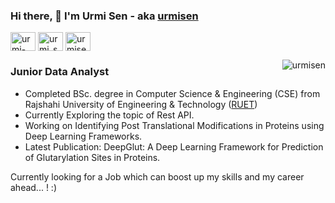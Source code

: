 ### Hi there, 👋 I'm Urmi Sen - aka [urmisen](https://github.com/urmisen/urmisen)
<p align="left">

<a href="https://linkedin.com/in/urmi-sen-78a821149" target="blank"><img align="center" src="https://cdn.jsdelivr.net/npm/simple-icons@3.0.1/icons/linkedin.svg" alt="urmi-sen-78a821149" height="30" width="40" /></a>
<a href="https://instagram.com/urmi_sen_" target="blank"><img align="center" src="https://cdn.jsdelivr.net/npm/simple-icons@3.0.1/icons/instagram.svg" alt="urmi_sen_" height="30" width="40" /></a>
<a href="https://urmisen.github.io/website/" target="blank"><img align="center" src="https://cdn.jsdelivr.net/npm/simple-icons@3.0.1/icons/vauxhall.svg" alt="urmisen" height="30" width="40" /></a>
  
<p><img align="right" src="https://github-readme-stats.vercel.app/api/top-langs?username=urmisen&show_icons=true&locale=en&layout=compact" alt="urmisen" /></p>


### Junior Data Analyst
- Completed BSc. degree in Computer Science & Engineering (CSE) from Rajshahi University of Engineering & Technology ([RUET](https://www.ruet.ac.bd/))
- Currently Exploring the topic of Rest API.
- Working on Identifying Post Translational Modifications in Proteins using Deep Learning Frameworks.
- Latest Publication: DeepGlut: A Deep Learning Framework for Prediction of Glutarylation Sites in Proteins. 

<!-- Currently looking for Data Scientist, Machine Learning Engineer or Entry Level positions... ! :) -->
Currently looking for a Job which can boost up my skills and my career ahead... ! :)
